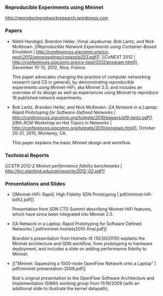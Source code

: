 ### Reproducible Experiments using Mininet

<http://reproducingnetworkresearch.wordpress.com>

### Papers

<!-- was: pdf/mininet-conext12.pdf -->

* Nikhil Handigol, Brandon Heller, Vimal Jeyakumar, Bob Lantz, and Nick McKeown. *[[Reproducible Network Experiments using Container-Based Emulation | http://conferences.sigcomm.org/co-next/2012/eproceedings/conext/p253.pdf]]*. [[CoNEXT 2012 | http://conferences.sigcomm.org/co-next/2012/program.html]], December 10-13, 2012, Nice, France.

  This paper advocates changing the practice of computer networking research (and CS in general),
by demonstrating *reproducible* experiments using Mininet-HiFi, aka Mininet 2.0, and includes an overview of
its design as well as experiences using Mininet to reproduce 16 published network experiments.

<!-- was: pdf/a19-lantz.pdf -->

* Bob Lantz, Brandon Heller, and Nick McKeown. *[[A Network in a Laptop: Rapid Prototyping for Software-Defined Networks | http://conferences.sigcomm.org/hotnets/2010/papers/a19-lantz.pdf]]*. [[9th ACM Workshop on Hot Topics in Networks | http://conferences.sigcomm.org/hotnets/2010/program.html]], October 20-21, 2010, Monterey, CA.

  This paper explains the basic Mininet design and workflow.


### Technical Reports

*[[CSTR 2012-2 Mininet performance fidelity benchmarks | http://hci.stanford.edu/cstr/reports/2012-02.pdf]]*

### Presentations and Slides

* [[Mininet-HiFi: Rapid, High Fidelity SDN Prototyping | pdf/mininet-hifi-bdh2.pdf]]

  Presentation from SDN CTO Summit describing Mininet-HiFi features, which have since been integrated into   Mininet 2.0.

* [[A Network in a Laptop: Rapid Prototyping for Software Defined Networks | pdf/mininet-hotnets2010-final.pdf]]

  Brandon's presentation from Hotnets-IX (10/20/2010) explains the Mininet architecture and SDN workflow, from prototyping to hardware deployment, and includes a slide on adding performance fidelity to Mininet.

* [["Mininet: Squeezing a 1000-node OpenFlow Network onto a Laptop" | pdf/mininet-presentation-2009.pdf]]

  Bob's original presentation to the OpenFlow Software Architecture and Implementation (SWAI) working group from 11/19/2009 (with an additional slide to illustrate the kernel datapath),
